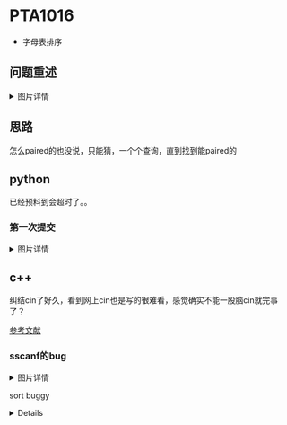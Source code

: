 # PTA1016
+ 字母表排序

## 问题重述
<details><summary>图片详情</summary><img src="https://raw.githubusercontent.com/ednow/cloudimg/main/githubio/20210715095829.png" alt="找不到图片(Image not found)" onerror="this.onerror=null;this.src='https://gitee.com/ednow/cloudimg/raw/main/githubio/20210715095829.png';" /></details>

## 思路
怎么paired的也没说，只能猜，一个个查询，直到找到能paired的

## python
已经预料到会超时了。。
### 第一次提交
<details><summary>图片详情</summary><img src="https://raw.githubusercontent.com/ednow/cloudimg/main/githubio/20210717215021.png" alt="找不到图片(Image not found)" onerror="this.onerror=null;this.src='https://gitee.com/ednow/cloudimg/raw/main/githubio/20210717215021.png';" /></details>


## c++
纠结cin了好久，看到网上cin也是写的很难看，感觉确实不能一股脑cin就完事了？

[参考文献](https://blog.csdn.net/weixin_41513917/article/details/100128584)

### sscanf的bug

<details><summary>图片详情</summary><img src="https://raw.githubusercontent.com/ednow/cloudimg/main/githubio/20210722215610.png" alt="找不到图片(Image not found)" onerror="this.onerror=null;this.src='https://gitee.com/ednow/cloudimg/raw/main/githubio/20210722215610.png';" /></details>

sort buggy

<details>
    <summary>Details</summary>

====================[ Build | algorithms | Debug ]==============================
"C:\Program Files\JetBrains\CLion 2021.1.2\bin\cmake\win\bin\cmake.exe" --build D:\Users\LND\Desktop\ereaseo\algorithms\cmake-build-debug --target algorithms -- -j 9
[  9%] Built target gtest
Scanning dependencies of target algorithms
[ 14%] Building CXX object CMakeFiles/algorithms.dir/PTA/PTA1016/PhoneBills.cpp.obj
In file included from C:/PROGRA~1/MINGW-~1/X86_64~1.0-W/mingw64/lib/gcc/x86_64-w64-mingw32/8.1.0/include/c++/algorithm:62,
                 from D:/Users/LND/Desktop/ereaseo/algorithms/json/include/nlohmann/json.hpp:37,
                 from D:\Users\LND\Desktop\ereaseo\algorithms\PTA\PTA1016\PhoneBills.cpp:7:
C:/PROGRA~1/MINGW-~1/X86_64~1.0-W/mingw64/lib/gcc/x86_64-w64-mingw32/8.1.0/include/c++/bits/stl_algo.h: In instantiation of 'void std::__sort(_RandomAccessIterator, _RandomAccessIterator, _Compare) [with _RandomAccessIterator = std::_List_const_iterator<record_>; _Compare = __gnu_cxx::__ops::_Iter_comp_iter<PhoneBills()::<lambda(auto:1, auto:2)> >]':
C:/PROGRA~1/MINGW-~1/X86_64~1.0-W/mingw64/lib/gcc/x86_64-w64-mingw32/8.1.0/include/c++/bits/stl_algo.h:4866:18:   required from 'void std::sort(_RAIter, _RAIter, _Compare) [with _RAIter = std::_List_const_iterator<record_>; _Compare = PhoneBills()::<lambda(auto:1, auto:2)>]'
D:\Users\LND\Desktop\ereaseo\algorithms\PTA\PTA1016\PhoneBills.cpp:70:10:   required from here
C:/PROGRA~1/MINGW-~1/X86_64~1.0-W/mingw64/lib/gcc/x86_64-w64-mingw32/8.1.0/include/c++/bits/stl_algo.h:1969:22: error: no match for 'operator-' (operand types are 'std::_List_const_iterator<record_>' and 'std::_List_const_iterator<record_>')
     std::__lg(__last - __first) * 2,
               ~~~~~~~^~~~~~~~~
In file included from C:/PROGRA~1/MINGW-~1/X86_64~1.0-W/mingw64/lib/gcc/x86_64-w64-mingw32/8.1.0/include/c++/bits/stl_algobase.h:67,
                 from C:/PROGRA~1/MINGW-~1/X86_64~1.0-W/mingw64/lib/gcc/x86_64-w64-mingw32/8.1.0/include/c++/bits/char_traits.h:39,
                 from C:/PROGRA~1/MINGW-~1/X86_64~1.0-W/mingw64/lib/gcc/x86_64-w64-mingw32/8.1.0/include/c++/ios:40,
                 from C:/PROGRA~1/MINGW-~1/X86_64~1.0-W/mingw64/lib/gcc/x86_64-w64-mingw32/8.1.0/include/c++/istream:38,
                 from C:/PROGRA~1/MINGW-~1/X86_64~1.0-W/mingw64/lib/gcc/x86_64-w64-mingw32/8.1.0/include/c++/fstream:38,
                 from D:\Users\LND\Desktop\ereaseo\algorithms\PTA\PTA1016\PhoneBills.cpp:5:
C:/PROGRA~1/MINGW-~1/X86_64~1.0-W/mingw64/lib/gcc/x86_64-w64-mingw32/8.1.0/include/c++/bits/stl_iterator.h:389:5: note: candidate: 'template<class _IteratorL, class _IteratorR> decltype ((__y.base() - __x.base())) std::operator-(const std::reverse_iterator<_Iterator>&, const std::reverse_iterator<_IteratorR>&)'
     operator-(const reverse_iterator<_IteratorL>& __x,
     ^~~~~~~~
C:/PROGRA~1/MINGW-~1/X86_64~1.0-W/mingw64/lib/gcc/x86_64-w64-mingw32/8.1.0/include/c++/bits/stl_iterator.h:389:5: note:   template argument deduction/substitution failed:
In file included from C:/PROGRA~1/MINGW-~1/X86_64~1.0-W/mingw64/lib/gcc/x86_64-w64-mingw32/8.1.0/include/c++/algorithm:62,
                 from D:/Users/LND/Desktop/ereaseo/algorithms/json/include/nlohmann/json.hpp:37,
                 from D:\Users\LND\Desktop\ereaseo\algorithms\PTA\PTA1016\PhoneBills.cpp:7:
C:/PROGRA~1/MINGW-~1/X86_64~1.0-W/mingw64/lib/gcc/x86_64-w64-mingw32/8.1.0/include/c++/bits/stl_algo.h:1969:22: note:   'std::_List_const_iterator<record_>' is not derived from 'const std::reverse_iterator<_Iterator>'
     std::__lg(__last - __first) * 2,
               ~~~~~~~^~~~~~~~~
In file included from C:/PROGRA~1/MINGW-~1/X86_64~1.0-W/mingw64/lib/gcc/x86_64-w64-mingw32/8.1.0/include/c++/bits/stl_algobase.h:67,
                 from C:/PROGRA~1/MINGW-~1/X86_64~1.0-W/mingw64/lib/gcc/x86_64-w64-mingw32/8.1.0/include/c++/bits/char_traits.h:39,
                 from C:/PROGRA~1/MINGW-~1/X86_64~1.0-W/mingw64/lib/gcc/x86_64-w64-mingw32/8.1.0/include/c++/ios:40,
                 from C:/PROGRA~1/MINGW-~1/X86_64~1.0-W/mingw64/lib/gcc/x86_64-w64-mingw32/8.1.0/include/c++/istream:38,
                 from C:/PROGRA~1/MINGW-~1/X86_64~1.0-W/mingw64/lib/gcc/x86_64-w64-mingw32/8.1.0/include/c++/fstream:38,
                 from D:\Users\LND\Desktop\ereaseo\algorithms\PTA\PTA1016\PhoneBills.cpp:5:
C:/PROGRA~1/MINGW-~1/X86_64~1.0-W/mingw64/lib/gcc/x86_64-w64-mingw32/8.1.0/include/c++/bits/stl_iterator.h:1185:5: note: candidate: 'template<class _IteratorL, class _IteratorR> decltype ((__x.base() - __y.base())) std::operator-(const std::move_iterator<_IteratorL>&, const std::move_iterator<_IteratorR>&)'
     operator-(const move_iterator<_IteratorL>& __x,
     ^~~~~~~~
C:/PROGRA~1/MINGW-~1/X86_64~1.0-W/mingw64/lib/gcc/x86_64-w64-mingw32/8.1.0/include/c++/bits/stl_iterator.h:1185:5: note:   template argument deduction/substitution failed:
In file included from C:/PROGRA~1/MINGW-~1/X86_64~1.0-W/mingw64/lib/gcc/x86_64-w64-mingw32/8.1.0/include/c++/algorithm:62,
                 from D:/Users/LND/Desktop/ereaseo/algorithms/json/include/nlohmann/json.hpp:37,
                 from D:\Users\LND\Desktop\ereaseo\algorithms\PTA\PTA1016\PhoneBills.cpp:7:
C:/PROGRA~1/MINGW-~1/X86_64~1.0-W/mingw64/lib/gcc/x86_64-w64-mingw32/8.1.0/include/c++/bits/stl_algo.h:1969:22: note:   'std::_List_const_iterator<record_>' is not derived from 'const std::move_iterator<_IteratorL>'
     std::__lg(__last - __first) * 2,
               ~~~~~~~^~~~~~~~~
In file included from C:/PROGRA~1/MINGW-~1/X86_64~1.0-W/mingw64/lib/gcc/x86_64-w64-mingw32/8.1.0/include/c++/vector:65,
                 from D:/Users/LND/Desktop/ereaseo/algorithms/googletest/googletest/include/gtest/gtest.h:60,
                 from D:\Users\LND\Desktop\ereaseo\algorithms\PTA\PTA1016\PhoneBills.cpp:6:
C:/PROGRA~1/MINGW-~1/X86_64~1.0-W/mingw64/lib/gcc/x86_64-w64-mingw32/8.1.0/include/c++/bits/stl_bvector.h:210:3: note: candidate: 'std::ptrdiff_t std::operator-(const std::_Bit_iterator_base&, const std::_Bit_iterator_base&)'
   operator-(const _Bit_iterator_base& __x, const _Bit_iterator_base& __y)
   ^~~~~~~~
C:/PROGRA~1/MINGW-~1/X86_64~1.0-W/mingw64/lib/gcc/x86_64-w64-mingw32/8.1.0/include/c++/bits/stl_bvector.h:210:3: note:   no known conversion for argument 1 from 'std::_List_const_iterator<record_>' to 'const std::_Bit_iterator_base&'
In file included from C:/PROGRA~1/MINGW-~1/X86_64~1.0-W/mingw64/lib/gcc/x86_64-w64-mingw32/8.1.0/include/c++/valarray:592,
                 from D:/Users/LND/Desktop/ereaseo/algorithms/json/include/nlohmann/detail/conversions/from_json.hpp:13,
                 from D:/Users/LND/Desktop/ereaseo/algorithms/json/include/nlohmann/adl_serializer.hpp:6,
                 from D:/Users/LND/Desktop/ereaseo/algorithms/json/include/nlohmann/json.hpp:49,
                 from D:\Users\LND\Desktop\ereaseo\algorithms\PTA\PTA1016\PhoneBills.cpp:7:
C:/PROGRA~1/MINGW-~1/X86_64~1.0-W/mingw64/lib/gcc/x86_64-w64-mingw32/8.1.0/include/c++/bits/valarray_after.h:403:5: note: candidate: 'template<class _Dom1, class _Dom2> std::_Expr<std::_BinClos<std::__minus, std::_Expr, std::_Expr, _Dom1, _Dom2>, typename std::__fun<std::__minus, typename _Dom1::value_type>::result_type> std::operator-(const std::_Expr<_Dom1, typename _Dom1::value_type>&, const std::_Expr<_Dom2, typename _Dom2::value_type>&)'
     _DEFINE_EXPR_BINARY_OPERATOR(-, __minus)
     ^~~~~~~~~~~~~~~~~~~~~~~~~~~~
C:/PROGRA~1/MINGW-~1/X86_64~1.0-W/mingw64/lib/gcc/x86_64-w64-mingw32/8.1.0/include/c++/bits/valarray_after.h:403:5: note:   template argument deduction/substitution failed:
In file included from C:/PROGRA~1/MINGW-~1/X86_64~1.0-W/mingw64/lib/gcc/x86_64-w64-mingw32/8.1.0/include/c++/algorithm:62,
                 from D:/Users/LND/Desktop/ereaseo/algorithms/json/include/nlohmann/json.hpp:37,
                 from D:\Users\LND\Desktop\ereaseo\algorithms\PTA\PTA1016\PhoneBills.cpp:7:
C:/PROGRA~1/MINGW-~1/X86_64~1.0-W/mingw64/lib/gcc/x86_64-w64-mingw32/8.1.0/include/c++/bits/stl_algo.h:1969:22: note:   'std::_List_const_iterator<record_>' is not derived from 'const std::_Expr<_Dom1, typename _Dom1::value_type>'
     std::__lg(__last - __first) * 2,
               ~~~~~~~^~~~~~~~~
In file included from C:/PROGRA~1/MINGW-~1/X86_64~1.0-W/mingw64/lib/gcc/x86_64-w64-mingw32/8.1.0/include/c++/valarray:592,
                 from D:/Users/LND/Desktop/ereaseo/algorithms/json/include/nlohmann/detail/conversions/from_json.hpp:13,
                 from D:/Users/LND/Desktop/ereaseo/algorithms/json/include/nlohmann/adl_serializer.hpp:6,
                 from D:/Users/LND/Desktop/ereaseo/algorithms/json/include/nlohmann/json.hpp:49,
                 from D:\Users\LND\Desktop\ereaseo\algorithms\PTA\PTA1016\PhoneBills.cpp:7:
C:/PROGRA~1/MINGW-~1/X86_64~1.0-W/mingw64/lib/gcc/x86_64-w64-mingw32/8.1.0/include/c++/bits/valarray_after.h:403:5: note: candidate: 'template<class _Dom> std::_Expr<std::_BinClos<std::__minus, std::_Expr, std::_Constant, _Dom, typename _Dom::value_type>, typename std::__fun<std::__minus, typename _Dom1::value_type>::result_type> std::operator-(const std::_Expr<_Dom1, typename _Dom1::value_type>&, const typename _Dom::value_type&)'
     _DEFINE_EXPR_BINARY_OPERATOR(-, __minus)
     ^~~~~~~~~~~~~~~~~~~~~~~~~~~~
C:/PROGRA~1/MINGW-~1/X86_64~1.0-W/mingw64/lib/gcc/x86_64-w64-mingw32/8.1.0/include/c++/bits/valarray_after.h:403:5: note:   template argument deduction/substitution failed:
In file included from C:/PROGRA~1/MINGW-~1/X86_64~1.0-W/mingw64/lib/gcc/x86_64-w64-mingw32/8.1.0/include/c++/algorithm:62,
                 from D:/Users/LND/Desktop/ereaseo/algorithms/json/include/nlohmann/json.hpp:37,
                 from D:\Users\LND\Desktop\ereaseo\algorithms\PTA\PTA1016\PhoneBills.cpp:7:
C:/PROGRA~1/MINGW-~1/X86_64~1.0-W/mingw64/lib/gcc/x86_64-w64-mingw32/8.1.0/include/c++/bits/stl_algo.h:1969:22: note:   'std::_List_const_iterator<record_>' is not derived from 'const std::_Expr<_Dom1, typename _Dom1::value_type>'
     std::__lg(__last - __first) * 2,
               ~~~~~~~^~~~~~~~~
In file included from C:/PROGRA~1/MINGW-~1/X86_64~1.0-W/mingw64/lib/gcc/x86_64-w64-mingw32/8.1.0/include/c++/valarray:592,
                 from D:/Users/LND/Desktop/ereaseo/algorithms/json/include/nlohmann/detail/conversions/from_json.hpp:13,
                 from D:/Users/LND/Desktop/ereaseo/algorithms/json/include/nlohmann/adl_serializer.hpp:6,
                 from D:/Users/LND/Desktop/ereaseo/algorithms/json/include/nlohmann/json.hpp:49,
                 from D:\Users\LND\Desktop\ereaseo\algorithms\PTA\PTA1016\PhoneBills.cpp:7:
C:/PROGRA~1/MINGW-~1/X86_64~1.0-W/mingw64/lib/gcc/x86_64-w64-mingw32/8.1.0/include/c++/bits/valarray_after.h:403:5: note: candidate: 'template<class _Dom> std::_Expr<std::_BinClos<std::__minus, std::_Constant, std::_Expr, typename _Dom::value_type, _Dom>, typename std::__fun<std::__minus, typename _Dom1::value_type>::result_type> std::operator-(const typename _Dom::value_type&, const std::_Expr<_Dom1, typename _Dom1::value_type>&)'
     _DEFINE_EXPR_BINARY_OPERATOR(-, __minus)
     ^~~~~~~~~~~~~~~~~~~~~~~~~~~~
C:/PROGRA~1/MINGW-~1/X86_64~1.0-W/mingw64/lib/gcc/x86_64-w64-mingw32/8.1.0/include/c++/bits/valarray_after.h:403:5: note:   template argument deduction/substitution failed:
In file included from C:/PROGRA~1/MINGW-~1/X86_64~1.0-W/mingw64/lib/gcc/x86_64-w64-mingw32/8.1.0/include/c++/algorithm:62,
                 from D:/Users/LND/Desktop/ereaseo/algorithms/json/include/nlohmann/json.hpp:37,
                 from D:\Users\LND\Desktop\ereaseo\algorithms\PTA\PTA1016\PhoneBills.cpp:7:
C:/PROGRA~1/MINGW-~1/X86_64~1.0-W/mingw64/lib/gcc/x86_64-w64-mingw32/8.1.0/include/c++/bits/stl_algo.h:1969:22: note:   'std::_List_const_iterator<record_>' is not derived from 'const std::_Expr<_Dom1, typename _Dom1::value_type>'
     std::__lg(__last - __first) * 2,
               ~~~~~~~^~~~~~~~~
In file included from C:/PROGRA~1/MINGW-~1/X86_64~1.0-W/mingw64/lib/gcc/x86_64-w64-mingw32/8.1.0/include/c++/valarray:592,
                 from D:/Users/LND/Desktop/ereaseo/algorithms/json/include/nlohmann/detail/conversions/from_json.hpp:13,
                 from D:/Users/LND/Desktop/ereaseo/algorithms/json/include/nlohmann/adl_serializer.hpp:6,
                 from D:/Users/LND/Desktop/ereaseo/algorithms/json/include/nlohmann/json.hpp:49,
                 from D:\Users\LND\Desktop\ereaseo\algorithms\PTA\PTA1016\PhoneBills.cpp:7:
C:/PROGRA~1/MINGW-~1/X86_64~1.0-W/mingw64/lib/gcc/x86_64-w64-mingw32/8.1.0/include/c++/bits/valarray_after.h:403:5: note: candidate: 'template<class _Dom> std::_Expr<std::_BinClos<std::__minus, std::_Expr, std::_ValArray, _Dom, typename _Dom::value_type>, typename std::__fun<std::__minus, typename _Dom1::value_type>::result_type> std::operator-(const std::_Expr<_Dom1, typename _Dom1::value_type>&, const std::valarray<typename _Dom::value_type>&)'
     _DEFINE_EXPR_BINARY_OPERATOR(-, __minus)
     ^~~~~~~~~~~~~~~~~~~~~~~~~~~~
C:/PROGRA~1/MINGW-~1/X86_64~1.0-W/mingw64/lib/gcc/x86_64-w64-mingw32/8.1.0/include/c++/bits/valarray_after.h:403:5: note:   template argument deduction/substitution failed:
In file included from C:/PROGRA~1/MINGW-~1/X86_64~1.0-W/mingw64/lib/gcc/x86_64-w64-mingw32/8.1.0/include/c++/algorithm:62,
                 from D:/Users/LND/Desktop/ereaseo/algorithms/json/include/nlohmann/json.hpp:37,
                 from D:\Users\LND\Desktop\ereaseo\algorithms\PTA\PTA1016\PhoneBills.cpp:7:
C:/PROGRA~1/MINGW-~1/X86_64~1.0-W/mingw64/lib/gcc/x86_64-w64-mingw32/8.1.0/include/c++/bits/stl_algo.h:1969:22: note:   'std::_List_const_iterator<record_>' is not derived from 'const std::_Expr<_Dom1, typename _Dom1::value_type>'
     std::__lg(__last - __first) * 2,
               ~~~~~~~^~~~~~~~~
In file included from C:/PROGRA~1/MINGW-~1/X86_64~1.0-W/mingw64/lib/gcc/x86_64-w64-mingw32/8.1.0/include/c++/valarray:592,
                 from D:/Users/LND/Desktop/ereaseo/algorithms/json/include/nlohmann/detail/conversions/from_json.hpp:13,
                 from D:/Users/LND/Desktop/ereaseo/algorithms/json/include/nlohmann/adl_serializer.hpp:6,
                 from D:/Users/LND/Desktop/ereaseo/algorithms/json/include/nlohmann/json.hpp:49,
                 from D:\Users\LND\Desktop\ereaseo\algorithms\PTA\PTA1016\PhoneBills.cpp:7:
C:/PROGRA~1/MINGW-~1/X86_64~1.0-W/mingw64/lib/gcc/x86_64-w64-mingw32/8.1.0/include/c++/bits/valarray_after.h:403:5: note: candidate: 'template<class _Dom> std::_Expr<std::_BinClos<std::__minus, std::_ValArray, std::_Expr, typename _Dom::value_type, _Dom>, typename std::__fun<std::__minus, typename _Dom1::value_type>::result_type> std::operator-(const std::valarray<typename _Dom::value_type>&, const std::_Expr<_Dom1, typename _Dom1::value_type>&)'
     _DEFINE_EXPR_BINARY_OPERATOR(-, __minus)
     ^~~~~~~~~~~~~~~~~~~~~~~~~~~~
C:/PROGRA~1/MINGW-~1/X86_64~1.0-W/mingw64/lib/gcc/x86_64-w64-mingw32/8.1.0/include/c++/bits/valarray_after.h:403:5: note:   template argument deduction/substitution failed:
In file included from C:/PROGRA~1/MINGW-~1/X86_64~1.0-W/mingw64/lib/gcc/x86_64-w64-mingw32/8.1.0/include/c++/algorithm:62,
                 from D:/Users/LND/Desktop/ereaseo/algorithms/json/include/nlohmann/json.hpp:37,
                 from D:\Users\LND\Desktop\ereaseo\algorithms\PTA\PTA1016\PhoneBills.cpp:7:
C:/PROGRA~1/MINGW-~1/X86_64~1.0-W/mingw64/lib/gcc/x86_64-w64-mingw32/8.1.0/include/c++/bits/stl_algo.h:1969:22: note:   'std::_List_const_iterator<record_>' is not derived from 'const std::_Expr<_Dom1, typename _Dom1::value_type>'
     std::__lg(__last - __first) * 2,
               ~~~~~~~^~~~~~~~~
In file included from D:/Users/LND/Desktop/ereaseo/algorithms/json/include/nlohmann/detail/conversions/from_json.hpp:13,
                 from D:/Users/LND/Desktop/ereaseo/algorithms/json/include/nlohmann/adl_serializer.hpp:6,
                 from D:/Users/LND/Desktop/ereaseo/algorithms/json/include/nlohmann/json.hpp:49,
                 from D:\Users\LND\Desktop\ereaseo\algorithms\PTA\PTA1016\PhoneBills.cpp:7:
C:/PROGRA~1/MINGW-~1/X86_64~1.0-W/mingw64/lib/gcc/x86_64-w64-mingw32/8.1.0/include/c++/valarray:1173:1: note: candidate: 'template<class _Tp> std::_Expr<std::_BinClos<std::__minus, std::_ValArray, std::_ValArray, _Tp, _Tp>, typename std::__fun<std::__minus, _Tp>::result_type> std::operator-(const std::valarray<_Tp>&, const std::valarray<_Tp>&)'
 _DEFINE_BINARY_OPERATOR(-, __minus)
 ^~~~~~~~~~~~~~~~~~~~~~~
C:/PROGRA~1/MINGW-~1/X86_64~1.0-W/mingw64/lib/gcc/x86_64-w64-mingw32/8.1.0/include/c++/valarray:1173:1: note:   template argument deduction/substitution failed:
In file included from C:/PROGRA~1/MINGW-~1/X86_64~1.0-W/mingw64/lib/gcc/x86_64-w64-mingw32/8.1.0/include/c++/algorithm:62,
                 from D:/Users/LND/Desktop/ereaseo/algorithms/json/include/nlohmann/json.hpp:37,
                 from D:\Users\LND\Desktop\ereaseo\algorithms\PTA\PTA1016\PhoneBills.cpp:7:
C:/PROGRA~1/MINGW-~1/X86_64~1.0-W/mingw64/lib/gcc/x86_64-w64-mingw32/8.1.0/include/c++/bits/stl_algo.h:1969:22: note:   'std::_List_const_iterator<record_>' is not derived from 'const std::valarray<_Tp>'
     std::__lg(__last - __first) * 2,
               ~~~~~~~^~~~~~~~~
In file included from D:/Users/LND/Desktop/ereaseo/algorithms/json/include/nlohmann/detail/conversions/from_json.hpp:13,
                 from D:/Users/LND/Desktop/ereaseo/algorithms/json/include/nlohmann/adl_serializer.hpp:6,
                 from D:/Users/LND/Desktop/ereaseo/algorithms/json/include/nlohmann/json.hpp:49,
                 from D:\Users\LND\Desktop\ereaseo\algorithms\PTA\PTA1016\PhoneBills.cpp:7:
C:/PROGRA~1/MINGW-~1/X86_64~1.0-W/mingw64/lib/gcc/x86_64-w64-mingw32/8.1.0/include/c++/valarray:1173:1: note: candidate: 'template<class _Tp> std::_Expr<std::_BinClos<std::__minus, std::_ValArray, std::_Constant, _Tp, _Tp>, typename std::__fun<std::__minus, _Tp>::result_type> std::operator-(const std::valarray<_Tp>&, const _Tp&)'
 _DEFINE_BINARY_OPERATOR(-, __minus)
 ^~~~~~~~~~~~~~~~~~~~~~~
C:/PROGRA~1/MINGW-~1/X86_64~1.0-W/mingw64/lib/gcc/x86_64-w64-mingw32/8.1.0/include/c++/valarray:1173:1: note:   template argument deduction/substitution failed:
In file included from C:/PROGRA~1/MINGW-~1/X86_64~1.0-W/mingw64/lib/gcc/x86_64-w64-mingw32/8.1.0/include/c++/algorithm:62,
                 from D:/Users/LND/Desktop/ereaseo/algorithms/json/include/nlohmann/json.hpp:37,
                 from D:\Users\LND\Desktop\ereaseo\algorithms\PTA\PTA1016\PhoneBills.cpp:7:
C:/PROGRA~1/MINGW-~1/X86_64~1.0-W/mingw64/lib/gcc/x86_64-w64-mingw32/8.1.0/include/c++/bits/stl_algo.h:1969:22: note:   'std::_List_const_iterator<record_>' is not derived from 'const std::valarray<_Tp>'
     std::__lg(__last - __first) * 2,
               ~~~~~~~^~~~~~~~~
In file included from D:/Users/LND/Desktop/ereaseo/algorithms/json/include/nlohmann/detail/conversions/from_json.hpp:13,
                 from D:/Users/LND/Desktop/ereaseo/algorithms/json/include/nlohmann/adl_serializer.hpp:6,
                 from D:/Users/LND/Desktop/ereaseo/algorithms/json/include/nlohmann/json.hpp:49,
                 from D:\Users\LND\Desktop\ereaseo\algorithms\PTA\PTA1016\PhoneBills.cpp:7:
C:/PROGRA~1/MINGW-~1/X86_64~1.0-W/mingw64/lib/gcc/x86_64-w64-mingw32/8.1.0/include/c++/valarray:1173:1: note: candidate: 'template<class _Tp> std::_Expr<std::_BinClos<std::__minus, std::_Constant, std::_ValArray, _Tp, _Tp>, typename std::__fun<std::__minus, _Tp>::result_type> std::operator-(const _Tp&, const std::valarray<_Tp>&)'
 _DEFINE_BINARY_OPERATOR(-, __minus)
 ^~~~~~~~~~~~~~~~~~~~~~~
C:/PROGRA~1/MINGW-~1/X86_64~1.0-W/mingw64/lib/gcc/x86_64-w64-mingw32/8.1.0/include/c++/valarray:1173:1: note:   template argument deduction/substitution failed:
In file included from C:/PROGRA~1/MINGW-~1/X86_64~1.0-W/mingw64/lib/gcc/x86_64-w64-mingw32/8.1.0/include/c++/algorithm:62,
                 from D:/Users/LND/Desktop/ereaseo/algorithms/json/include/nlohmann/json.hpp:37,
                 from D:\Users\LND\Desktop\ereaseo\algorithms\PTA\PTA1016\PhoneBills.cpp:7:
C:/PROGRA~1/MINGW-~1/X86_64~1.0-W/mingw64/lib/gcc/x86_64-w64-mingw32/8.1.0/include/c++/bits/stl_algo.h:1969:22: note:   'std::_List_const_iterator<record_>' is not derived from 'const std::valarray<_Tp>'
     std::__lg(__last - __first) * 2,
               ~~~~~~~^~~~~~~~~
In file included from C:/PROGRA~1/MINGW-~1/X86_64~1.0-W/mingw64/lib/gcc/x86_64-w64-mingw32/8.1.0/include/c++/deque:64,
                 from C:/PROGRA~1/MINGW-~1/X86_64~1.0-W/mingw64/lib/gcc/x86_64-w64-mingw32/8.1.0/include/c++/stack:60,
                 from C:/PROGRA~1/MINGW-~1/X86_64~1.0-W/mingw64/lib/gcc/x86_64-w64-mingw32/8.1.0/include/c++/regex:47,
                 from D:\Users\LND\Desktop\ereaseo\algorithms\PTA\PTA1016\PhoneBills.cpp:24:
C:/PROGRA~1/MINGW-~1/X86_64~1.0-W/mingw64/lib/gcc/x86_64-w64-mingw32/8.1.0/include/c++/bits/stl_deque.h:352:5: note: candidate: 'template<class _Tp, class _Ref, class _Ptr> typename std::_Deque_iterator<_Tp, _Ref, _Ptr>::difference_type std::operator-(const std::_Deque_iterator<_Tp, _Ref, _Ptr>&, const std::_Deque_iterator<_Tp, _Ref, _Ptr>&)'
     operator-(const _Deque_iterator<_Tp, _Ref, _Ptr>& __x,
     ^~~~~~~~
C:/PROGRA~1/MINGW-~1/X86_64~1.0-W/mingw64/lib/gcc/x86_64-w64-mingw32/8.1.0/include/c++/bits/stl_deque.h:352:5: note:   template argument deduction/substitution failed:
In file included from C:/PROGRA~1/MINGW-~1/X86_64~1.0-W/mingw64/lib/gcc/x86_64-w64-mingw32/8.1.0/include/c++/algorithm:62,
                 from D:/Users/LND/Desktop/ereaseo/algorithms/json/include/nlohmann/json.hpp:37,
                 from D:\Users\LND\Desktop\ereaseo\algorithms\PTA\PTA1016\PhoneBills.cpp:7:
C:/PROGRA~1/MINGW-~1/X86_64~1.0-W/mingw64/lib/gcc/x86_64-w64-mingw32/8.1.0/include/c++/bits/stl_algo.h:1969:22: note:   'std::_List_const_iterator<record_>' is not derived from 'const std::_Deque_iterator<_Tp, _Ref, _Ptr>'
     std::__lg(__last - __first) * 2,
               ~~~~~~~^~~~~~~~~
In file included from C:/PROGRA~1/MINGW-~1/X86_64~1.0-W/mingw64/lib/gcc/x86_64-w64-mingw32/8.1.0/include/c++/deque:64,
                 from C:/PROGRA~1/MINGW-~1/X86_64~1.0-W/mingw64/lib/gcc/x86_64-w64-mingw32/8.1.0/include/c++/stack:60,
                 from C:/PROGRA~1/MINGW-~1/X86_64~1.0-W/mingw64/lib/gcc/x86_64-w64-mingw32/8.1.0/include/c++/regex:47,
                 from D:\Users\LND\Desktop\ereaseo\algorithms\PTA\PTA1016\PhoneBills.cpp:24:
C:/PROGRA~1/MINGW-~1/X86_64~1.0-W/mingw64/lib/gcc/x86_64-w64-mingw32/8.1.0/include/c++/bits/stl_deque.h:364:5: note: candidate: 'template<class _Tp, class _RefL, class _PtrL, class _RefR, class _PtrR> typename std::_Deque_iterator<_Tp, _Ref, _Ptr>::difference_type std::operator-(const std::_Deque_iterator<_Tp, _Ref, _Ptr>&, const std::_Deque_iterator<_Tp, _RefR, _PtrR>&)'
     operator-(const _Deque_iterator<_Tp, _RefL, _PtrL>& __x,
     ^~~~~~~~
C:/PROGRA~1/MINGW-~1/X86_64~1.0-W/mingw64/lib/gcc/x86_64-w64-mingw32/8.1.0/include/c++/bits/stl_deque.h:364:5: note:   template argument deduction/substitution failed:
In file included from C:/PROGRA~1/MINGW-~1/X86_64~1.0-W/mingw64/lib/gcc/x86_64-w64-mingw32/8.1.0/include/c++/algorithm:62,
                 from D:/Users/LND/Desktop/ereaseo/algorithms/json/include/nlohmann/json.hpp:37,
                 from D:\Users\LND\Desktop\ereaseo\algorithms\PTA\PTA1016\PhoneBills.cpp:7:
C:/PROGRA~1/MINGW-~1/X86_64~1.0-W/mingw64/lib/gcc/x86_64-w64-mingw32/8.1.0/include/c++/bits/stl_algo.h:1969:22: note:   'std::_List_const_iterator<record_>' is not derived from 'const std::_Deque_iterator<_Tp, _Ref, _Ptr>'
     std::__lg(__last - __first) * 2,
               ~~~~~~~^~~~~~~~~
C:/PROGRA~1/MINGW-~1/X86_64~1.0-W/mingw64/lib/gcc/x86_64-w64-mingw32/8.1.0/include/c++/bits/stl_algo.h:1880:5: warning: 'void std::__final_insertion_sort(_RandomAccessIterator, _RandomAccessIterator, _Compare) [with _RandomAccessIterator = std::_List_const_iterator<record_>; _Compare = __gnu_cxx::__ops::_Iter_comp_iter<PhoneBills()::<lambda(auto:1, auto:2)> >]' used but never defined
     __final_insertion_sort(_RandomAccessIterator __first,
     ^~~~~~~~~~~~~~~~~~~~~~
mingw32-make.exe[3]: *** [CMakeFiles\algorithms.dir\build.make:320: CMakeFiles/algorithms.dir/PTA/PTA1016/PhoneBills.cpp.obj] Error 1
mingw32-make.exe[2]: *** [CMakeFiles\Makefile2:177: CMakeFiles/algorithms.dir/all] Error 2
mingw32-make.exe[1]: *** [CMakeFiles\Makefile2:184: CMakeFiles/algorithms.dir/rule] Error 2
mingw32-make.exe: *** [Makefile:182: algorithms] Error 2

</details>

